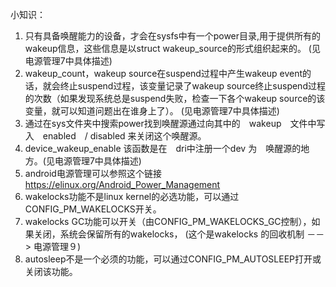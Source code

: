 小知识：

1. 只有具备唤醒能力的设备，才会在sysfs中有一个power目录,用于提供所有的wakeup信息，这些信息是以struct  wakeup_source的形式组织起来的。 (见电源管理7中具体描述)
2. wakeup_count，wakeup source在suspend过程中产生wakeup  event的话，就会终止suspend过程，该变量记录了wakeup  source终止suspend过程的次数（如果发现系统总是suspend失败，检查一下各个wakeup  source的该变量，就可以知道问题出在谁身上了）。  (见电源管理7中具体描述)
3. 通过在sys文件夹中搜索power找到唤醒源通过向其中的　wakeup　文件中写入　enabled　/  disabled 来关闭这个唤醒源。
4. device_wakeup_enable 该函数是在　dri中注册一个dev 为　唤醒源的地方。(见电源管理7中具体描述)
5. android电源管理可以参照这个链接　https://elinux.org/Android_Power_Management
6. wakelocks功能不是linux kernel的必选功能，可以通过CONFIG_PM_WAKELOCKS开关。
7. wakelocks GC功能可以开关（由CONFIG_PM_WAKELOCKS_GC控制），如果关闭，系统会保留所有的wakelocks， (这个是wakelocks 的回收机制 －－> 电源管理９)
8. autosleep不是一个必须的功能，可以通过CONFIG_PM_AUTOSLEEP打开或关闭该功能。


